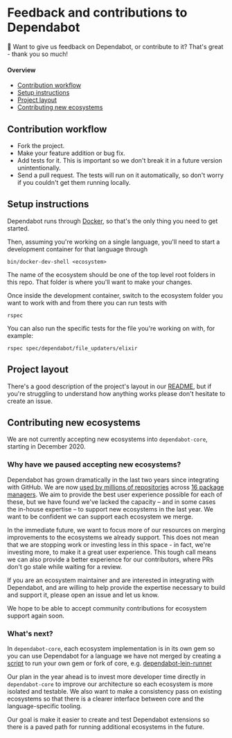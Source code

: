 # Feedback and contributions to Dependabot

👋 Want to give us feedback on Dependabot, or contribute to it? That's great - thank you so much!

#### Overview

- [Contribution workflow](#contribution-workflow)
- [Setup instructions](#setup-instructions)
- [Project layout](#project-layout)
- [Contributing new ecosystems](#contributing-new-ecosystems)

## Contribution workflow

 * Fork the project.
 * Make your feature addition or bug fix.
 * Add tests for it. This is important so we don't break it in a future version unintentionally.
 * Send a pull request. The tests will run on it automatically, so don't worry if you couldn't get them running locally.

## Setup instructions

Dependabot runs through [Docker](https://www.docker.com/products/docker-desktop/), so that's the only thing you need to get started.

Then, assuming you're working on a single language, you'll need to start a
development container for that language through

```
bin/docker-dev-shell <ecosystem>
```

The name of the ecosystem should be one of the top level root folders in this
repo. That folder is where you'll want to make your changes.

Once inside the development container, switch to the ecosystem folder you want
to work with and from there you can run tests with

```
rspec
```

You can also run the specific tests for the file you're working on with, for
example:

```
rspec spec/dependabot/file_updaters/elixir
```

## Project layout

There's a good description of the project's layout in our [README](README.md), but if you're struggling to understand how anything works please don't hesitate to create an issue.

## Contributing new ecosystems

We are not currently accepting new ecosystems into `dependabot-core`, starting in December 2020.

### Why have we paused accepting new ecosystems?

Dependabot has grown dramatically in the last two years since integrating with GitHub. We are now [used by millions of repositories](https://octoverse.github.com/#securing-software) across [16 package managers](https://docs.github.com/en/free-pro-team@latest/github/administering-a-repository/about-dependabot-version-updates#supported-repositories-and-ecosystems). We aim to provide the best user experience
possible for each of these, but we have found we've lacked the capacity – and in some cases the in-house expertise – to support new ecosystems in the last year. We want to be
confident we can support each ecosystem we merge.

In the immediate future, we want to focus more of our resources on merging improvements to the ecosystems we already support. This does not mean that we are stopping work or investing less in this space - in fact, we're investing more, to make it a great user experience. This tough call means we can also provide a better experience for our contributors, where PRs don't go stale while waiting for a review.

If you are an ecosystem maintainer and are interested in integrating with Dependabot, and are willing to help provide the expertise necessary to build and support it, please open an issue and let us know.

We hope to be able to accept community contributions for ecosystem support again soon.

### What's next?

In `dependabot-core`, each ecosystem implementation is in its own gem so you can use Dependabot for a language
we have not merged by creating a [script](https://github.com/dependabot/dependabot-script) to run your own gem or
fork of core, e.g. [dependabot-lein-runner](https://github.com/CGA1123/dependabot-lein-runner)

Our plan in the year ahead is to invest more developer time directly in `dependabot-core` to improve our architecture so
each ecosystem is more isolated and testable. We also want to make a consistency pass on existing ecosystems so that there
is a clearer interface between core and the language-specific tooling.

Our goal is make it easier to create and test Dependabot extensions so there is a paved path for running additional
ecosystems in the future.

